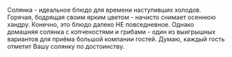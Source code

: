 Солянка - идеальное блюдо для времени наступивших холодов. Горячая, бодрящая своим ярким цветом - начисто снимает осеннюю хандру. Конечно, это блюдо далеко НЕ повседневное. Однако домашняя солянка с копченостями и грибами - один из выигрышных вариантов для приёма большой компании гостей. Думаю, каждый гость отметит Вашу солянку по достоинству.